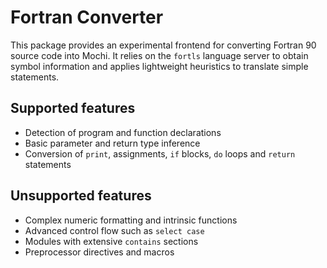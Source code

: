 # Fortran Converter

This package provides an experimental frontend for converting Fortran 90 source code into Mochi. It relies on the `fortls` language server to obtain symbol information and applies lightweight heuristics to translate simple statements.

## Supported features

- Detection of program and function declarations
- Basic parameter and return type inference
- Conversion of `print`, assignments, `if` blocks, `do` loops and `return` statements

## Unsupported features

- Complex numeric formatting and intrinsic functions
- Advanced control flow such as `select case`
- Modules with extensive `contains` sections
- Preprocessor directives and macros

